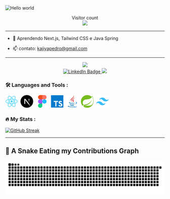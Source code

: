 

<img src="https://raw.githubusercontent.com/sagar-viradiya/sagar-viradiya/master/resources/banner.png" alt="Hello world">

<p align="center"> 
  Visitor count<br>
  <img src="https://profile-counter.glitch.me/kajiyap/count.svg" />
</p>

---

- 🔭 Aprendendo Next.js, Tailwind CSS e Java Spring

- 📫 contato: kajiyapedro@gmail.com

---
<div id="header" align="center">
	<img src="https://media.giphy.com/media/2IudUHdI075HL02Pkk/giphy.gif" width="100"/>
	</div>

<div id="badges" align="center">
  <a href="https://www.linkedin.com/in/pedro-santos-kajiya-65763b260/">
	<img src="https://img.shields.io/badge/LinkedIn-blue?style=for-the-badge&logo=linkedin&logoColor=white" alt="LinkedIn Badge"/>
	  </a>
  <a href= "https://www.instagram.com/pedrokajiya/">
	<img src="https://img.shields.io/badge/Instagram-E4405F?style=for-the-badge&logo=instagram&logoColor=white"/>
	</a>
</div>


### :hammer_and_wrench: Languages and Tools :
<div>
  <img src="https://github.com/devicons/devicon/blob/master/icons/react/react-original.svg"  title="React" alt="React" width="40" height="40"/>&nbsp;
  <img src="https://github.com/devicons/devicon/blob/master/icons/nextjs/nextjs-original.svg" title="Next" alt="Next" width="40" height="40"/>&nbsp;
  <img src="https://github.com/devicons/devicon/blob/master/icons/figma/figma-original.svg" title="FIGMA" alt="figma" width="40" height="40"/>&nbsp;
  <img src="https://github.com/devicons/devicon/blob/master/icons/typescript/typescript-original.svg" title="TS" alt="TS" width="40"       height="40"/>&nbsp;
  <img src="https://github.com/devicons/devicon/blob/master/icons/java/java-original.svg" title="java" alt="java" width="40" height="40" />&nbsp;
  <img src="https://github.com/devicons/devicon/blob/master/icons/spring/spring-original.svg" title="spring" alt="spring" width="40" height="40"/>&nbsp;
  <img src="https://github.com/devicons/devicon/blob/master/icons/tailwindcss/tailwindcss-original.svg"  title="tailwind" alt="tailwind" width="40" height="40"/>&nbsp;
  
																	 
 
	
</div>



### :fire: My Stats :
[![GitHub Streak](http://github-readme-streak-stats.herokuapp.com?user=kajiyap&theme=dark&background=000000)](https://git.io/streak-stats)



																	 
																	 
---																	 
## 🐍 A Snake Eating my Contributions Graph
	
<p align = "center">
	<img src = "https://github.com/7oSkaaa/7oSkaaa/blob/output/github-contribution-grid-snake.svg?" alt = "Snake Game"/>
</p>
